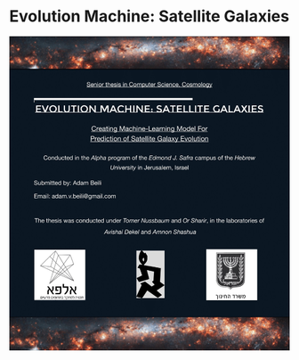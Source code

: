 # Evolution Machine: Satellite Galaxies

![image](https://github.com/GalaxyHunters/Evolution-Machine-Satellite-Galaxies/blob/5a43e6f82feb3232dabcaff961ffc778afef796c/cover.jpg?raw=true)
